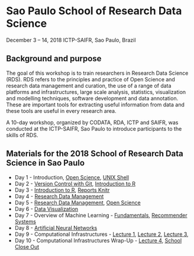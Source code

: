 # Sao Paulo School of Research Data Science 
December 3 – 14, 2018
ICTP-SAIFR, Sao Paulo, Brazil

## Background and purpose 
The goal of this workshop is to train researchers in Research Data Science (RDS). RDS refers to the principles and practice of Open Science and research data management and curation, the use of a range of data platforms and infrastructures, large scale analysis, statistics, visualization and modelling techniques, software development and data annotation. These are important tools for extracting useful information from data and these tools are useful in every research area. 

A 10-day workshop, organized by CODATA, RDA, ICTP and SAIFR, was conducted at the ICTP-SAIFR, Sao Paulo to introduce participants to the skills of RDS. 

## Materials for the 2018 School of Research Data Science in Sao Paulo

   * Day 1 - Introduction, [Open Science](slides/OpenScience_Monday.pdf), [UNIX Shell](http://swcarpentry.github.io/shell-novice/)
   * Day 2 - [Version Control with Git](https://swcarpentry.github.io/git-novice/reference), [Introduction to R](https://swcarpentry.github.io/r-novice-gapminder/) 
   * Day 3 - [Introduction to R](https://swcarpentry.github.io/r-novice-gapminder/), [Reports Knitr](https://beatrizmilz.github.io/CODATASP18_knitr/#1)
   * Day 4 - [Research Data Management]()
   * Day 5 - [Research Data Management](), [Open Science]()
   * Day 6 - [Data Visualization]()
   * Day 7 - Overview of Machine Learning - [Fundamentals](), [Recommender Systems]()
   * Day 8 - [Artificial Neural Networks]()
   * Day 9 - Computational Infrastructures - [Lecture 1](), [Lecture 2](), [Lecture 3](), 
   * Day 10 - Computational Infrastructures Wrap-Up - [Lecture 4](), [School Close Out]()

